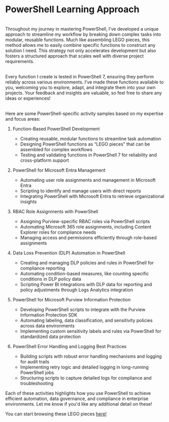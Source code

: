# PowerShell Learning Approach
<br>
Throughout my journey in mastering PowerShell, I’ve developed a unique approach to streamline my workflow by breaking down complex tasks into modular, reusable functions. Much like assembling LEGO pieces, this method allows me to easily combine specific functions to construct any solution I need. This strategy not only accelerates development but also fosters a structured approach that scales well with diverse project requirements.
<br><br>

Every function I create is tested in PowerShell 7, ensuring they perform reliably across various environments. I’ve made these functions available to you, welcoming you to explore, adapt, and integrate them into your own projects. Your feedback and insights are valuable, so feel free to share any ideas or experiences!
<br><br>

Here are some PowerShell-specific activity samples based on my expertise and focus areas:
<br>
1. Function-Based PowerShell Development
   - Creating reusable, modular functions to streamline task automation
   - Designing PowerShell functions as “LEGO pieces” that can be assembled for complex workflows
   - Testing and validating functions in PowerShell 7 for reliability and cross-platform support

2. PowerShell for Microsoft Entra Management
   - Automating user role assignments and management in Microsoft Entra
   - Scripting to identify and manage users with direct reports
   - Integrating PowerShell with Microsoft Entra to retrieve organizational insights

3. RBAC Role Assignments with PowerShell
   - Assigning Purview-specific RBAC roles via PowerShell scripts
   - Automating Microsoft 365 role assignments, including Content Explorer roles for compliance needs
   - Managing access and permissions efficiently through role-based assignments

4. Data Loss Prevention (DLP) Automation in PowerShell
   - Creating and managing DLP policies and rules in PowerShell for compliance reporting
   - Automating condition-based measures, like counting specific conditions in DLP policy data
   - Scripting Power BI integrations with DLP data for reporting and policy adjustments through Logs Analytics integration

5. PowerShell for Microsoft Purview Information Protection
   - Developing PowerShell scripts to integrate with the Purview Information Protection SDK
   - Automating labeling, data classification, and sensitivity policies across data environments
   - Implementing custom sensitivity labels and rules via PowerShell for standardized data protection

6. PowerShell Error Handling and Logging Best Practices
   - Building scripts with robust error handling mechanisms and logging for audit trails
   - Implementing retry logic and detailed logging in long-running PowerShell jobs
   - Structuring scripts to capture detailed logs for compliance and troubleshooting

Each of these activities highlights how you use PowerShell to achieve efficient automation, data governance, and compliance in enterprise environments. Let me know if you'd like any additional detail on these!
<br>

You can start browsing these LEGO pieces [here!](/Lego)
<br><br>
